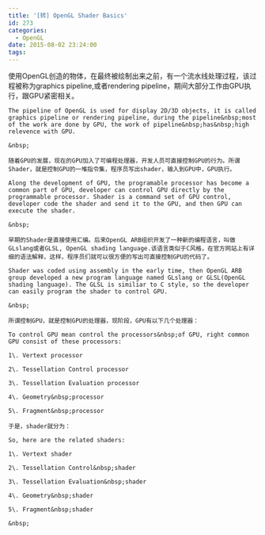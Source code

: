 ```yaml
---
title: '[转] OpenGL Shader Basics'
id: 273
categories:
  - OpenGL
date: 2015-08-02 23:24:00
tags:
---
```


使用OpenGL创造的物体，在最终被绘制出来之前，有一个流水线处理过程，该过程被称为graphics pipeline,或者rendering pipeline，期间大部分工作由GPU执行，跟GPU紧密相关。&nbsp;

	The pipeline of OpenGL is used for display 2D/3D objects, it is called graphics pipeline or rendering pipeline, during the pipeline&nbsp;most of the work are done by GPU, the work of pipeline&nbsp;has&nbsp;high relevence with GPU.

	&nbsp;

	随着GPU的发展，现在的GPU加入了可编程处理器，开发人员可直接控制GPU的行为。所谓Shader，就是控制GPU的一堆指令集，程序员写出shader，输入到GPU中，GPU执行。

	Along the development of GPU, the programable processor has become a common part of GPU, developer can control GPU directly by the programmable processor. Shader is a command set of GPU control, developer code the shader and send it to the GPU, and then GPU can execute the shader.

	&nbsp;

	早期的Shader是直接使用汇编。后来OpenGL ARB组织开发了一种新的编程语言，叫做GLslang或者GLSL, OpenGL shading language.该语言类似于C风格，在官方网站上有详细的语法解释，这样，程序员们就可以很方便的写出可直接控制GPU的代码了。

	Shader was coded using assembly in the early time, then OpenGL ARB group developed a new program language named GLslang or GLSL(OpenGL shading language). The GLSL is similiar to C style, so the developer can easily program the shader to control GPU.

	&nbsp;

	所谓控制GPU，就是控制GPU的处理器，现阶段，GPU有以下几个处理器：

	To control GPU mean control the processors&nbsp;of GPU, right common GPU consist of these processors:

	1\. Vertext processor

	2\. Tessellation Control processor

	3\. Tessellation Evaluation processor

	4\. Geometry&nbsp;processor

	5\. Fragment&nbsp;processor

	于是，shader就分为：

	So, here are the related shaders:

	1\. Vertext shader

	2\. Tessellation Control&nbsp;shader

	3\. Tessellation Evaluation&nbsp;shader

	4\. Geometry&nbsp;shader

	5\. Fragment&nbsp;shader

	&nbsp;

<div style="color: rgb(0, 0, 0); font-family: Arial; font-size: 14px; line-height: 26px; padding-top: 20px;">
	&nbsp;
</div>